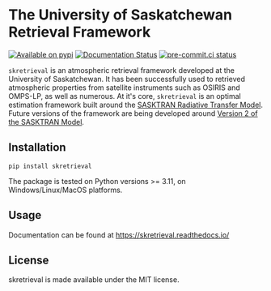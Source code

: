 # The University of Saskatchewan Retrieval Framework
[![Available on pypi](https://img.shields.io/pypi/v/skretrieval.svg)](https://pypi.python.org/pypi/skretrieval/)
[![Documentation Status](https://readthedocs.org/projects/skretrieval/badge/?version=latest)](https://skretrieval.readthedocs.io/en/latest/?badge=latest)
[![pre-commit.ci status](https://results.pre-commit.ci/badge/github/usask-arg/skretrieval/main.svg)](https://results.pre-commit.ci/latest/github/usask-arg/skretrieval/main)

`skretrieval` is an atmospheric retrieval framework developed at the University of Saskatchewan.
It has been successfully used to retrieved atmospheric properties from satellite instruments such as OSIRIS
and OMPS-LP, as well as numerous.  At it's core, `skretrieval` is an optimal estimation framework built around
the [SASKTRAN Radiative Transfer Model](https://github.com/usask-arg/sasktran).  Future versions of the framework
are being developed around [Version 2 of the SASKTRAN Model](https://github.com/usask-arg/sasktran2).

## Installation
```
pip install skretrieval
```
The package is tested on Python versions >= 3.11, on Windows/Linux/MacOS platforms.

## Usage
Documentation can be found at https://skretrieval.readthedocs.io/

## License
skretrieval is made available under the MIT license.
